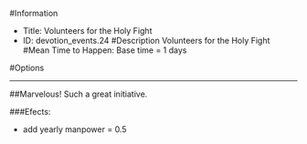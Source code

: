 #Information
 - Title: Volunteers for the Holy Fight
 - ID: devotion_events.24
#Description
Volunteers for the Holy Fight
#Mean Time to Happen:
Base time = 1 days

#Options

___
##Marvelous! Such a great initiative.

###Efects:<ul><li>add yearly manpower = 0.5</li></ul>

